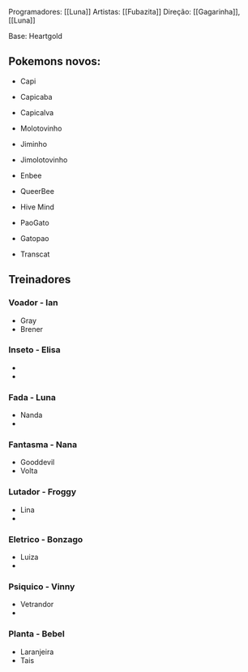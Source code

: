 Programadores: [[Luna]]
Artistas: [[Fubazita]]
Direção: [[Gagarinha]], [[Luna]]


Base: Heartgold


## Pokemons novos:
- Capi
- Capicaba
- Capicalva

- Molotovinho
- Jiminho
- Jimolotovinho

- Enbee
- QueerBee
- Hive Mind

- PaoGato
- Gatopao
- Transcat




## Treinadores
### Voador - Ian
- Gray
- Brener
### Inseto - Elisa
- 
- 
### Fada - Luna
- Nanda
- 
### Fantasma - Nana
- Gooddevil
- Volta
### Lutador - Froggy
- Lina
- 
### Eletrico - Bonzago
- Luiza
- 
### Psiquico - Vinny
- Vetrandor
- 
### Planta - Bebel
- Laranjeira
- Tais
